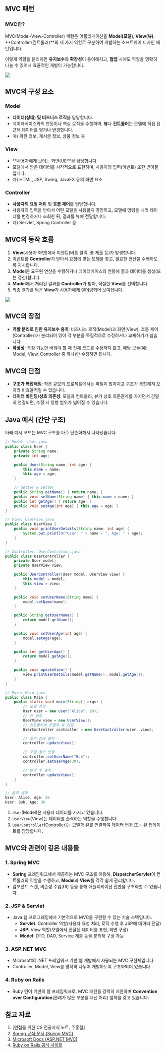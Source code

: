 ## MVC 패턴

### MVC란?

MVC(Model-View-Controller) 패턴은 어플리케이션을 **Model(모델)**, **View(뷰)**, **Controller(컨트롤러)**의 세 가지 역할로 구분하여 개발하는 소프트웨어 디자인 패턴입니다.

이렇게 역할을 분리하면 **유지보수**와 **확장성**이 용이해지고, **협업** 시에도 역할을 명확히 나눌 수 있어서 효율적인 개발이 가능합니다.

![](/Design%20Pattern/img/dp_mvc_1.png)

## MVC의 구성 요소

### Model

- **데이터(상태) 및 비즈니스 로직**을 담당합니다.
- 데이터베이스와의 연동이나 핵심 로직을 수행하며, **뷰**나 **컨트롤러**는 모델에 직접 접근해 데이터를 얻거나 변경합니다.
- 예) 회원 정보, 게시글 정보, 상품 정보 등

### View

- **사용자에게 보이는 화면(UI)**을 담당합니다.
- 모델에서 받은 데이터를 시각적으로 표현하며, 사용자의 입력(이벤트) 또한 받아들입니다.
- 예) HTML, JSP, Swing, JavaFX 등의 화면 요소

### Controller

- **사용자의 요청 처리** 및 **흐름 제어**를 담당합니다.
- 사용자의 입력을 받아서 어떤 모델을 사용할지 결정하고, 모델에 명령을 내려 데이터를 변경하거나 조회한 뒤, 결과를 뷰에 전달합니다.
- 예) Servlet, Spring Controller 등

## MVC의 동작 흐름

1. **View**(사용자 화면)에서 이벤트(버튼 클릭, 폼 제출 등)가 발생합니다.
2. 이벤트를 **Controller**가 받아서 요청에 맞는 모델을 찾고, 필요한 연산을 수행하도록 지시합니다.
3. **Model**은 요구된 연산을 수행하거나 데이터베이스와 연동해 결과 데이터를 생성(또는 갱신)합니다.
4. **Model**에서 처리된 결과를 **Controller**가 받아, 적절한 **View**를 선택합니다.
5. 최종 결과를 담은 **View**가 사용자에게 렌더링되어 보여집니다.

![](/Design%20Pattern/img/dp_mvc_2.png)

## MVC의 장점

- **역할 분리로 인한 유지보수 용이**: 비즈니스 로직(Model)과 화면(View), 흐름 제어(Controller)가 분리되어 있어 각 부분을 독립적으로 수정하거나 교체하기가 쉽습니다.
- **확장성**: 특정 기능만 바꿔야 할 때 전체 코드를 수정하지 않고, 해당 모듈(예: Model, View, Controller 중 하나)만 수정하면 됩니다.

## MVC의 단점

- **구조가 복잡해짐**: 작은 규모의 프로젝트에서는 파일이 많아지고 구조가 복잡해져 오히려 비효율적일 수 있습니다.
- **데이터 바인딩/상호 의존성**: 모델과 컨트롤러, 뷰가 상호 의존관계를 가지면서 긴밀히 연결되면, 수정 시 영향 범위가 넓어질 수 있습니다.

## Java 예시 (간단 구조)

아래 예시 코드는 MVC 구조를 아주 단순화해서 나타냈습니다.
```java
// Model: User.java
public class User {
    private String name;
    private int age;

    public User(String name, int age) {
        this.name = name;
        this.age = age;
    }

    // Getter & Setter
    public String getName() { return name; }
    public void setName(String name) { this.name = name; }
    public int getAge() { return age; }
    public void setAge(int age) { this.age = age; }
}

// View: UserView.java
public class UserView {
    public void printUserDetails(String name, int age) {
        System.out.println("User: " + name + ", Age: " + age);
    }
}

// Controller: UserController.java
public class UserController {
    private User model;
    private UserView view;

    public UserController(User model, UserView view) {
        this.model = model;
        this.view = view;
    }

    public void setUserName(String name) {
        model.setName(name);
    }

    public String getUserName() {
        return model.getName();
    }

    public void setUserAge(int age) {
        model.setAge(age);
    }

    public int getUserAge() {
        return model.getAge();
    }

    public void updateView() {
        view.printUserDetails(model.getName(), model.getAge());
    }
}

// Main: Main.java
public class Main {
    public static void main(String[] args) {
        // 모델 생성
        User user = new User("Alice", 20);
        // 뷰 생성
        UserView view = new UserView();
        // 컨트롤러에 모델과 뷰 전달
        UserController controller = new UserController(user, view);

        // 초기 상태 출력
        controller.updateView();

        // 모델 정보 변경
        controller.setUserName("Bob");
        controller.setUserAge(30);

        // 변경 후 출력
        controller.updateView();
    }
}

// 출력 결과
User: Alice, Age: 20
User: Bob, Age: 30
```

1. `User`(Model)은 사용자 데이터를 가지고 있습니다.
2. `UserView`(View)는 데이터를 출력하는 역할을 수행합니다.
3. `UserController`(Controller)는 모델과 뷰를 연결하여 데이터 변경 또는 뷰 업데이트를 담당합니다.

## MVC와 관련이 깊은 내용들

### 1. Spring MVC

- **Spring** 프레임워크에서 제공하는 MVC 구조를 이용해, **DispatcherServlet**이 컨트롤러의 역할을 수행하고, **Model**과 **View**를 각각 쉽게 관리합니다.
- 컴포넌트 스캔, 의존성 주입(DI) 등을 통해 애플리케이션 전반을 구조화할 수 있습니다.

### 2. JSP & Servlet

- Java 웹 프로그래밍에서 기본적으로 MVC를 구현할 수 있는 기술 스택입니다.
    - **Servlet**: Controller 역할(사용자 요청 처리, 로직 수행 후 JSP에 데이터 전달)
    - **JSP**: View 역할(모델에서 전달된 데이터를 표현, 화면 구성)
    - **Model**: DTO, DAO, Service 계층 등을 분리해 구성 가능

### 3. ASP.NET MVC

- Microsoft의 .NET 프레임워크 기반 웹 개발에서 사용되는 MVC 구현체입니다.
- Controller, Model, View를 명확히 나누어 개발하도록 구조화되어 있습니다.

### 4. Ruby on Rails

- Ruby 언어 기반의 웹 프레임워크로, MVC 패턴을 강력히 지원하며 **Convention over Configuration**(관례가 많은 부분을 대신 처리) 철학을 갖고 있습니다.

## 참고 자료

1. [면접을 위한 CS 전공지식 노트, 주홍철]
2. [Spring 공식 문서 (Spring MVC)](https://docs.spring.io/spring-framework/docs/current/reference/html/web.html#spring-web)
3. [Microsoft Docs (ASP.NET MVC)](https://learn.microsoft.com/aspnet/mvc)
4. [Ruby on Rails 공식 사이트](https://rubyonrails.org/)
